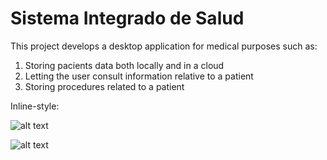 # Sistema Integrado de Salud
This project develops a desktop application for medical purposes such as:

1. Storing pacients data both locally and in a cloud
2. Letting the user consult information relative to a patient
3. Storing procedures related to a patient

Inline-style: 

![alt text](<img width="250" height="250" alt="image" src="https://github.com/user-attachments/assets/f1ab042f-ba2b-4820-9446-612287c71494" />
 "ODS 3")


![alt text](<img width="250" height="250" alt="image" src="https://github.com/user-attachments/assets/9bab542a-7a1d-4346-91ec-e1fa4657e818" />
 "ODS 9")
